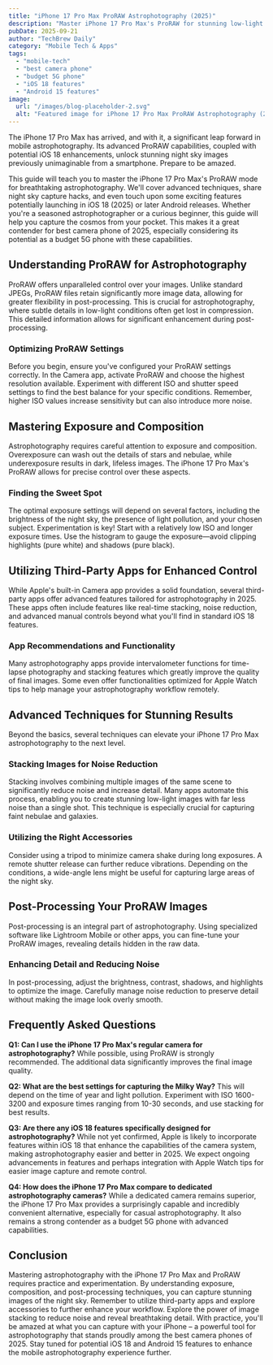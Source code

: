 ```yaml
---
title: "iPhone 17 Pro Max ProRAW Astrophotography (2025)"
description: "Master iPhone 17 Pro Max's ProRAW for stunning low-light astrophotography.  Learn advanced techniques & capture breathtaking night sky photos.  Unlock the best camera phone's potential! Read now."
pubDate: 2025-09-21
author: "TechBrew Daily"
category: "Mobile Tech & Apps"
tags:
  - "mobile-tech"
  - "best camera phone"
  - "budget 5G phone"
  - "iOS 18 features"
  - "Android 15 features"
image:
  url: "/images/blog-placeholder-2.svg"
  alt: "Featured image for iPhone 17 Pro Max ProRAW Astrophotography (2025)"
---
```


The iPhone 17 Pro Max has arrived, and with it, a significant leap forward in mobile astrophotography.  Its advanced ProRAW capabilities, coupled with potential iOS 18 enhancements, unlock stunning night sky images previously unimaginable from a smartphone.  Prepare to be amazed.

This guide will teach you to master the iPhone 17 Pro Max's ProRAW mode for breathtaking astrophotography. We'll cover advanced techniques, share night sky capture hacks, and even touch upon some exciting features potentially launching in iOS 18 (2025) or later Android releases. Whether you're a seasoned astrophotographer or a curious beginner, this guide will help you capture the cosmos from your pocket.  This makes it a great contender for best camera phone of 2025, especially considering its potential as a budget 5G phone with these capabilities.

## Understanding ProRAW for Astrophotography

ProRAW offers unparalleled control over your images. Unlike standard JPEGs, ProRAW files retain significantly more image data, allowing for greater flexibility in post-processing.  This is crucial for astrophotography, where subtle details in low-light conditions often get lost in compression.  This detailed information allows for significant enhancement during post-processing.

### Optimizing ProRAW Settings

Before you begin, ensure you've configured your ProRAW settings correctly.   In the Camera app, activate ProRAW and choose the highest resolution available. Experiment with different ISO and shutter speed settings to find the best balance for your specific conditions.  Remember, higher ISO values increase sensitivity but can also introduce more noise.

## Mastering Exposure and Composition

Astrophotography requires careful attention to exposure and composition.  Overexposure can wash out the details of stars and nebulae, while underexposure results in dark, lifeless images.  The iPhone 17 Pro Max's ProRAW allows for precise control over these aspects.

### Finding the Sweet Spot

The optimal exposure settings will depend on several factors, including the brightness of the night sky, the presence of light pollution, and your chosen subject.  Experimentation is key! Start with a relatively low ISO and longer exposure times.  Use the histogram to gauge the exposure—avoid clipping highlights (pure white) and shadows (pure black).

## Utilizing Third-Party Apps for Enhanced Control

While Apple's built-in Camera app provides a solid foundation, several third-party apps offer advanced features tailored for astrophotography in 2025. These apps often include features like real-time stacking, noise reduction, and advanced manual controls beyond what you'll find in standard iOS 18 features.

### App Recommendations and Functionality

Many astrophotography apps provide intervalometer functions for time-lapse photography and stacking features which greatly improve the quality of final images. Some even offer functionalities optimized for Apple Watch tips to help manage your astrophotography workflow remotely.


## Advanced Techniques for Stunning Results

Beyond the basics, several techniques can elevate your iPhone 17 Pro Max astrophotography to the next level.

### Stacking Images for Noise Reduction

Stacking involves combining multiple images of the same scene to significantly reduce noise and increase detail. Many apps automate this process, enabling you to create stunning low-light images with far less noise than a single shot. This technique is especially crucial for capturing faint nebulae and galaxies.

### Utilizing the Right Accessories

Consider using a tripod to minimize camera shake during long exposures. A remote shutter release can further reduce vibrations.  Depending on the conditions, a wide-angle lens might be useful for capturing large areas of the night sky.

## Post-Processing Your ProRAW Images

Post-processing is an integral part of astrophotography. Using specialized software like Lightroom Mobile or other apps, you can fine-tune your ProRAW images, revealing details hidden in the raw data.

### Enhancing Detail and Reducing Noise

In post-processing, adjust the brightness, contrast, shadows, and highlights to optimize the image. Carefully manage noise reduction to preserve detail without making the image look overly smooth.

## Frequently Asked Questions

**Q1: Can I use the iPhone 17 Pro Max's regular camera for astrophotography?** While possible, using ProRAW is strongly recommended. The additional data significantly improves the final image quality.

**Q2: What are the best settings for capturing the Milky Way?**  This will depend on the time of year and light pollution. Experiment with ISO 1600-3200 and exposure times ranging from 10-30 seconds, and use stacking for best results.

**Q3:  Are there any iOS 18 features specifically designed for astrophotography?**  While not yet confirmed, Apple is likely to incorporate features within iOS 18 that enhance the capabilities of the camera system, making astrophotography easier and better in 2025.  We expect ongoing advancements in features and perhaps integration with Apple Watch tips for easier image capture and remote control.

**Q4: How does the iPhone 17 Pro Max compare to dedicated astrophotography cameras?** While a dedicated camera remains superior, the iPhone 17 Pro Max provides a surprisingly capable and incredibly convenient alternative, especially for casual astrophotography.  It also remains a strong contender as a budget 5G phone with advanced capabilities.


## Conclusion

Mastering astrophotography with the iPhone 17 Pro Max and ProRAW requires practice and experimentation. By understanding exposure, composition, and post-processing techniques, you can capture stunning images of the night sky. Remember to utilize third-party apps and explore accessories to further enhance your workflow.  Explore the power of image stacking to reduce noise and reveal breathtaking detail. With practice, you'll be amazed at what you can capture with your iPhone – a powerful tool for astrophotography that stands proudly among the best camera phones of 2025.  Stay tuned for potential iOS 18 and Android 15 features to enhance the mobile astrophotography experience further.